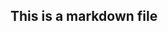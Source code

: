 ## This is a markdown file


















































































































